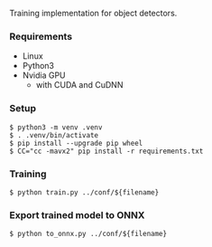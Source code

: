 Training implementation for object detectors.

### Requirements

* Linux
* Python3
* Nvidia GPU
   - with CUDA and CuDNN

### Setup

```
$ python3 -m venv .venv
$ . .venv/bin/activate
$ pip install --upgrade pip wheel
$ CC="cc -mavx2" pip install -r requirements.txt
```

### Training

```
$ python train.py ../conf/${filename}
```

### Export trained model to ONNX

```
$ python to_onnx.py ../conf/${filename}
```

